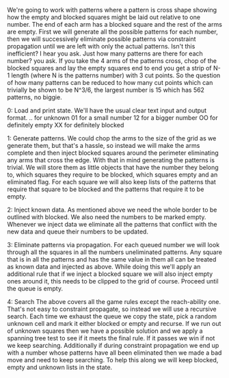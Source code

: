 We're going to work with patterns where a pattern is cross shape showing how the empty and blocked squares might be laid out relative to one number. The end of each arm has a blocked square and the rest of the arms are empty.
First we will generate all the possible patterns for each number, then we will successively eliminate possible patterns via constraint propagation until we are left with only the actual patterns.
Isn't this inefficient? I hear you ask. Just how many patterns are there for each number? you ask.
If you take the 4 arms of the patterns cross, chop of the blocked squares and lay the empty squares end to end you get a strip of N-1 length (where N is the patterns number) with 3 cut points. So the question of how many patterns can be reduced to how many cut points which can trivially be shown to be N^3/6, the largest number is 15 which has 562 patterns, no biggie.

0: Load and print state.
We'll have the usual clear text input and output format.
.. for unknown
01 for a small number
12 for a bigger number
OO for definitely empty
XX for definitely blocked

1: Generate patterns.
We could chop the arms to the size of the grid as we generate them, but that's a hassle, so instead we will make the arms complete and then inject blocked squares around the perimeter eliminating any arms that cross the edge.
With that in mind generating the patterns is trivial. We will store them as little objects that have the number they belong to, which squares they require to be blocked, which squares empty and an eliminated flag.
For each square we will also keep lists of the patterns that require that square to be blocked and the patterns that require it to be empty.

2: Inject known data.
As mentioned above we need the whole border to be outlined with blocked. We also need the numbers to be marked empty.
Whenever we inject data we eliminate all the patterns that conflict with the new data and queue their numbers to be updated.

3: Eliminate patterns via propagation.
For each queued number we will look through all the squares in all the numbers uneliminated patterns. Any square that is in all the patterns and has the same value in them all can be treated as known data and injected as above.
While doing this we'll apply an additional rule that if we inject a blocked square we will also inject empty ones around it, this needs to be clipped to the grid of course.
Proceed until the queue is empty.

4: Search
The above covers all the game rules except the reach-ability one.
That's not easy to constraint propagate, so instead we will use a recursive search.
Each time we exhaust the queue we copy the state, pick a random unknown cell and mark it either blocked or empty and recurse.
If we run out of unknown squares then we have a possible solution and we apply a spanning tree test to see if it meets the final rule.
If it passes we win if not we keep searching.
Additionally if during constraint propagation we end up with a number whose patterns have all been eliminated then we made a bad move and need to keep searching.
To help this along we will keep blocked, empty and unknown lists in the state.
